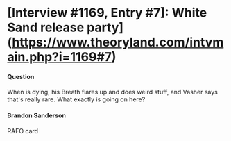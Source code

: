 # [Interview #1169, Entry #7]: White Sand release party](https://www.theoryland.com/intvmain.php?i=1169#7)

#### Question

When
is dying, his Breath flares up and does weird stuff, and Vasher says that's really rare. What exactly is going on here?

#### Brandon Sanderson

RAFO card

